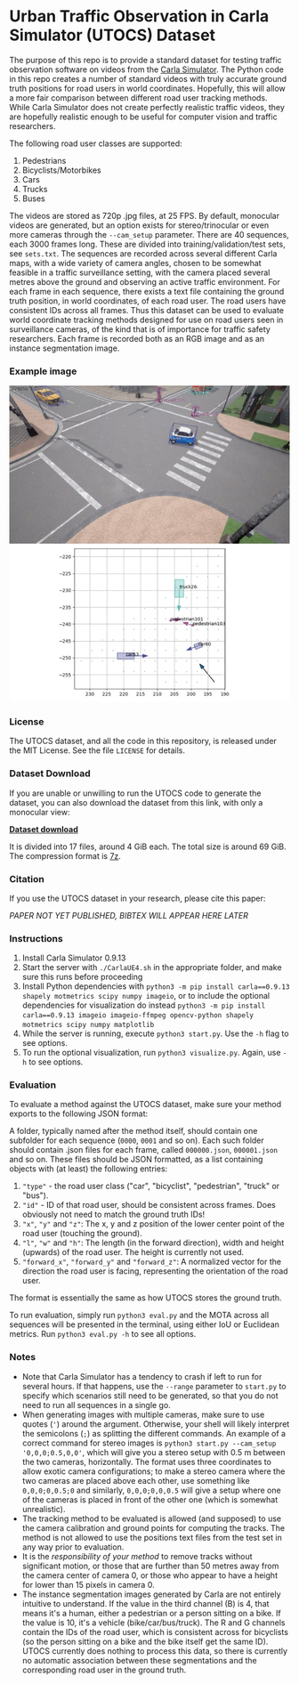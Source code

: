# Urban Traffic Observation in Carla Simulator (UTOCS) Dataset

The purpose of this repo is to provide a standard dataset for testing traffic observation software on videos from the [Carla Simulator](http://carla.org/). The Python code in this repo creates a number of standard videos with truly accurate ground truth positions for road users in world coordinates. Hopefully, this will allow a more fair comparison between different road user tracking methods. While Carla Simulator does not create perfectly realistic traffic videos, they are hopefully realistic enough to be useful for computer vision and traffic researchers.

The following road user classes are supported:
1. Pedestrians
1. Bicyclists/Motorbikes
1. Cars
1. Trucks
1. Buses

The videos are stored as 720p .jpg files, at 25 FPS. By default, monocular videos are generated, but an option exists for stereo/trinocular or even more cameras through the `--cam_setup` parameter. There are 40 sequences, each 3000 frames long. These are divided into training/validation/test sets, see `sets.txt`. The sequences are recorded across several different Carla maps, with a wide variety of camera angles, chosen to be somewhat feasible in a traffic surveillance setting, with the camera placed several metres above the ground and observing an active traffic environment. For each frame in each sequence, there exists a text file containing the ground truth position, in world coordinates, of each road user. The road users have consistent IDs across all frames. Thus this dataset can be used to evaluate world coordinate tracking methods designed for use on road users seen in surveillance cameras, of the kind that is of importance for traffic safety researchers. Each frame is recorded both as an RGB image and as an instance segmentation image.

### Example image
![Example image from UTOCS](https://raw.githubusercontent.com/ahrnbom/utocs/main/examples/example1.jpg)

### License
The UTOCS dataset, and all the code in this repository, is released under the MIT License. See the file `LICENSE` for details.

### Dataset Download
If you are unable or unwilling to run the UTOCS code to generate the dataset, you can also download the dataset from this link, with only a monocular view:

[**Dataset download**](https://lunduniversityo365-my.sharepoint.com/:f:/g/personal/ma7467ah_lu_se/EjhHOTOxxI9CrMdXjydDW6ABSC35enpp2yh8e1IhlVdi_A?e=DvX156)

It is divided into 17 files, around 4 GiB each. The total size is around 69 GiB. The compression format is [7z](https://www.7-zip.org/).

### Citation
If you use the UTOCS dataset in your research, please cite this paper:

*PAPER NOT YET PUBLISHED, BIBTEX WILL APPEAR HERE LATER*

### Instructions
1. Install Carla Simulator 0.9.13
1. Start the server with `./CarlaUE4.sh` in the appropriate folder, and make sure this runs before proceeding
1. Install Python dependencies with `python3 -m pip install carla==0.9.13 shapely motmetrics scipy numpy imageio`, or to include the optional dependencies for visualization do instead `python3 -m pip install carla==0.9.13 imageio imageio-ffmpeg opencv-python shapely motmetrics scipy numpy matplotlib`
1. While the server is running, execute `python3 start.py`. Use the `-h` flag to see options. 
1. To run the optional visualization, run `python3 visualize.py`. Again, use `-h` to see options.

### Evaluation
To evaluate a method against the UTOCS dataset, make sure your method exports to the following JSON format:

A folder, typically named after the method itself, should contain one subfolder for each sequence (`0000`, `0001` and so on). Each such folder should contain .json files for each frame, called `000000.json`, `000001.json` and so on. These files should be JSON formatted, as a list containing objects with (at least) the following entries:
1. `"type"` - the road user class ("car", "bicyclist", "pedestrian", "truck" or "bus").
1. `"id"` - ID of that road user, should be consistent across frames. Does obviously not need to match the ground truth IDs!
1. `"x"`, `"y"` and `"z"`: The x, y and z position of the lower center point of the road user (touching the ground).
1. `"l"`, `"w"` and `"h"`: The length (in the forward direction), width and height (upwards) of the road user. The height is currently not used.
1. `"forward_x"`, `"forward_y"` and `"forward_z"`: A normalized vector for the direction the road user is facing, representing the orientation of the road user.

The format is essentially the same as how UTOCS stores the ground truth. 

To run evaluation, simply run `python3 eval.py` and the MOTA across all sequences will be presented in the terminal, using either IoU or Euclidean metrics. Run `python3 eval.py -h` to see all options.

### Notes
- Note that Carla Simulator has a tendency to crash if left to run for several hours. If that happens, use the `--range` parameter to `start.py` to specify which scenarios still need to be generated, so that you do not need to run all sequences in a single go.
- When generating images with multiple cameras, make sure to use quotes (`'`) around the argument. Otherwise, your shell will likely interpret the semicolons (`;`) as splitting the different commands. An example of a correct command for stereo images is `python3 start.py --cam_setup '0,0,0;0.5,0,0'`, which will give you a stereo setup with 0.5 m between the two cameras, horizontally. The format uses three coordinates to allow exotic camera configurations; to make a stereo camera where the two cameras are placed above each other, use something like `0,0,0;0,0.5;0` and similarly, `0,0,0;0,0,0.5` will give a setup where one of the cameras is placed in front of the other one (which is somewhat unrealistic).
- The tracking method to be evaluated is allowed (and supposed) to use the camera calibration and ground points for computing the tracks. The method is not allowed to use the positions text files from the test set in any way prior to evaluation. 
- It is the *responsibility of your method* to remove tracks without significant motion, or those that are further than 50 metres away from the camera center of camera 0, or those who appear to have a height for lower than 15 pixels in camera 0.
- The instance segmentation images generated by Carla are not entirely intuitive to understand. If the value in the third channel (B) is 4, that means it's a human, either a pedestrian or a person sitting on a bike. If the value is 10, it's a vehicle (bike/car/bus/truck). The R and G channels contain the IDs of the road user, which is consistent across for bicyclists (so the person sitting on a bike and the bike itself get the same ID). UTOCS currently does nothing to process this data, so there is currently no automatic association between these segmentations and the corresponding road user in the ground truth.

